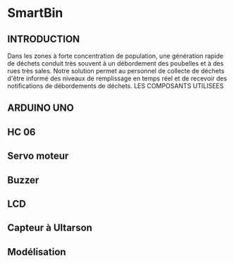 # SmartBin 
## INTRODUCTION 
Dans les zones à forte concentration de population, une génération rapide de déchets  conduit très souvent à un débordement des poubelles et à des rues très sales. Notre  solution permet au personnel de collecte de déchets d'être informé des niveaux de  remplissage en temps réel et de recevoir des notifications de débordements de déchets. 
LES COMPOSANTS UTILISEES 

## ARDUINO UNO 

## HC 06 

## Servo moteur 

## Buzzer 

## LCD
 
## Capteur à Ultarson 

## Modélisation
<a href="https://github.com/Oussama704/images/blob/main/b1.jpg" height="600px" width="600px"></a>
